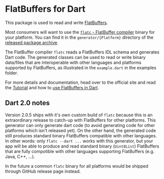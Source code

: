 ﻿# FlatBuffers for Dart

This package is used to read and write [FlatBuffers](https://google.github.io/flatbuffers/).

Most consumers will want to use the [`flatc` - FlatBuffer compiler](https://github.com/google/flatbuffers) binary for your platform.
You can find it in the `generator/{Platform}` directory of the [released package archive](https://pub.dev/packages/flat_buffers/versions/2.0.5.tar.gz).

The FlatBuffer compiler `flatc` reads a FlatBuffers IDL schema and generates Dart code.
The generated classes can be used to read or write binary data/files that are interoperable with
other languages and platforms supported by FlatBuffers, as illustrated in the `example.dart` in the
examples folder.

For more details and documentation, head over to the official site and read the
[Tutorial](https://google.github.io/flatbuffers/flatbuffers_guide_tutorial.html) and how to
[use FlatBuffers in Dart](https://google.github.io/flatbuffers/flatbuffers_guide_use_dart.html).

## Dart 2.0 notes
Version 2.0.5 ships with it's own custom build of `flatc` because this is an extraordinary release to catch-up
with FlatBuffers for other platforms. This generator can only generate dart code (to avoid generating code for other platforms which isn't released yet).
On the other hand, the generated code still produces standard binary FlatBuffers compatible with other languages.
In other words: only `flatc --dart ...` works with this generator, but your app will be able to produce and read standard binary (`Uint8List`) FlatBuffers that are fully compotible with other languages supporting FlatBuffers (e.g. Java, C++, ...).

In the future a common `flatc` binary for all platforms would be shipped through GitHub release page instead.
